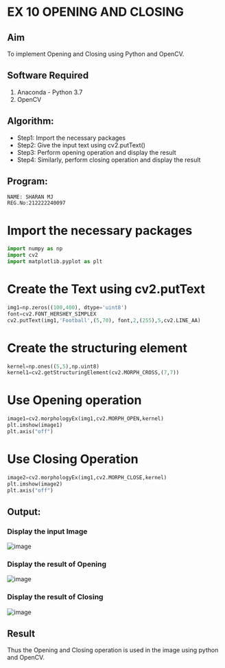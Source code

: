 # EX 10 OPENING AND CLOSING
## Aim
To implement Opening and Closing using Python and OpenCV.
## Software Required
1. Anaconda - Python 3.7
2. OpenCV
## Algorithm:
- Step1: Import the necessary packages
- Step2: Give the input text using cv2.putText()
- Step3: Perform opening operation and display the result
- Step4: Similarly, perform closing operation and display the result
## Program:
```
NAME: SHARAN MJ
REG.No:212222240097
``` 
# Import the necessary packages
```python
import numpy as np
import cv2
import matplotlib.pyplot as plt
```
# Create the Text using cv2.putText
```python
img1=np.zeros((100,400), dtype='uint8')
font=cv2.FONT_HERSHEY_SIMPLEX
cv2.putText(img1,'Football',(5,70), font,2,(255),5,cv2.LINE_AA)
```
# Create the structuring element
```python
kernel=np.ones((5,5),np.uint8)
kernel1=cv2.getStructuringElement(cv2.MORPH_CROSS,(7,7))
```
# Use Opening operation
```python
image1=cv2.morphologyEx(img1,cv2.MORPH_OPEN,kernel)
plt.imshow(image1)
plt.axis("off")
```
# Use Closing Operation
```python
image2=cv2.morphologyEx(img1,cv2.MORPH_CLOSE,kernel)
plt.imshow(image2)
plt.axis("off")
```
## Output:
### Display the input Image
![image](https://github.com/ragavanayyadurai/OPENING--AND-CLOSING/assets/118749557/26480601-eb65-4b9d-b42e-0ac2c87a5c43)
### Display the result of Opening
![image](https://github.com/ragavanayyadurai/OPENING--AND-CLOSING/assets/118749557/e4a93fda-cdb2-43ff-bff8-61f2f4bb84c7)
### Display the result of Closing
![image](https://github.com/ragavanayyadurai/OPENING--AND-CLOSING/assets/118749557/d35955be-f6fb-4e52-99fc-8a44a189acc2)
## Result
Thus the Opening and Closing operation is used in the image using python and OpenCV.
